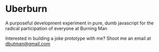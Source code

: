 # Uberburn

A purposeful development experiment in pure, dumb javascript for the radical participation of everyone at Burning Man

Interested in building a joke prototype with me? Shoot me an email at dbutman@gmail.com
